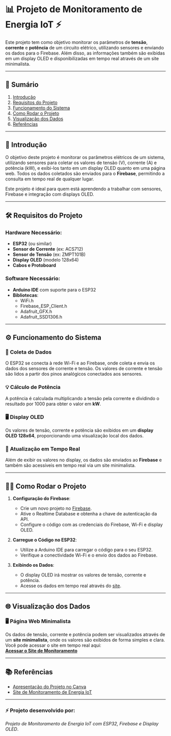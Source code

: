 # 📊 **Projeto de Monitoramento de Energia IoT** ⚡

Este projeto tem como objetivo monitorar os parâmetros de **tensão**, **corrente** e **potência** de um circuito elétrico, utilizando sensores e enviando os dados para o Firebase. Além disso, as informações também são exibidas em um display OLED e disponibilizadas em tempo real através de um site minimalista.

---

## 🔎 **Sumário**  

1. [Introdução](#introdução)
2. [Requisitos do Projeto](#requisitos-do-projeto)
3. [Funcionamento do Sistema](#funcionamento-do-sistema)
4. [Como Rodar o Projeto](#como-rodar-o-projeto)
5. [Visualização dos Dados](#visualização-dos-dados)
6. [Referências](#referências)

---

## 📝 **Introdução**  
O objetivo deste projeto é monitorar os parâmetros elétricos de um sistema, utilizando sensores para coletar os valores de tensão (V), corrente (A) e potência (kW), e exibi-los tanto em um display OLED quanto em uma página web. Todos os dados coletados são enviados para o **Firebase**, permitindo a consulta em tempo real de qualquer lugar.

Este projeto é ideal para quem está aprendendo a trabalhar com sensores, Firebase e integração com displays OLED.

---

## 🛠️ **Requisitos do Projeto**

### Hardware Necessário:
- **ESP32** (ou similar)
- **Sensor de Corrente** (ex: ACS712)
- **Sensor de Tensão** (ex: ZMPT101B)
- **Display OLED** (modelo 128x64)
- **Cabos e Protoboard**

### Software Necessário:
- **Arduino IDE** com suporte para o ESP32
- **Bibliotecas**:
  - WiFi.h
  - Firebase_ESP_Client.h
  - Adafruit_GFX.h
  - Adafruit_SSD1306.h

---

## ⚙️ **Funcionamento do Sistema**

### 📡 **Coleta de Dados**  
O ESP32 se conecta à rede Wi-Fi e ao Firebase, onde coleta e envia os dados dos sensores de corrente e tensão. Os valores de corrente e tensão são lidos a partir dos pinos analógicos conectados aos sensores.

### 💡 **Cálculo de Potência**  
A potência é calculada multiplicando a tensão pela corrente e dividindo o resultado por 1000 para obter o valor em **kW**.

### 🖥️ **Display OLED**  
Os valores de tensão, corrente e potência são exibidos em um **display OLED 128x64**, proporcionando uma visualização local dos dados.

### 🔄 **Atualização em Tempo Real**  
Além de exibir os valores no display, os dados são enviados ao **Firebase** e também são acessíveis em tempo real via um site minimalista.

---

## 🏃‍♂️ **Como Rodar o Projeto**

1. **Configuração do Firebase**:
   - Crie um novo projeto no [Firebase](https://console.firebase.google.com/).
   - Ative o Realtime Database e obtenha a chave de autenticação da API.
   - Configure o código com as credenciais do Firebase, Wi-Fi e display OLED.

2. **Carregue o Código no ESP32**:
   - Utilize a Arduino IDE para carregar o código para o seu ESP32.
   - Verifique a conectividade Wi-Fi e o envio dos dados ao Firebase.

3. **Exibindo os Dados**:
   - O display OLED irá mostrar os valores de tensão, corrente e potência.
   - Acesse os dados em tempo real através do [site](https://energy-monitoring-iot.vercel.app/).

---

## 🌐 **Visualização dos Dados**

### 🖥️ **Página Web Minimalista**  
Os dados de tensão, corrente e potência podem ser visualizados através de um **site minimalista**, onde os valores são exibidos de forma simples e clara. Você pode acessar o site em tempo real aqui:  
[**Acessar o Site de Monitoramento**](https://energy-monitoring-iot.vercel.app/)

---

## 📚 **Referências**

- [Apresentação do Projeto no Canva](https://www.canva.com/design/DAGW2VyW358/ajvgcnhSi_5Qe643pKyY6Q/edit?utm_content=DAGW2VyW358&utm_campaign=designshare&utm_medium=link2&utm_source=sharebutton)
- [Site de Monitoramento de Energia IoT](https://energy-monitoring-iot.vercel.app/)

---

### ⚡ **Projeto desenvolvido por:**
_Projeto de Monitoramento de Energia IoT com ESP32, Firebase e Display OLED_.
